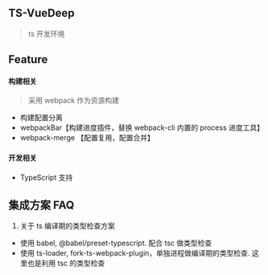 ## TS-VueDeep

> ts 开发环境

## Feature

#### 构建相关

> 采用 webpack 作为资源构建

- 构建配置分离
- webpackBar【构建进度插件，替换 webpack-cli 内置的 process 进度工具】
- webpack-merge 【配置复用，配置合并】

#### 开发相关

- TypeScript 支持

## 集成方案 FAQ

1. 关于 ts 编译期的类型检查方案

- 使用 babel, @babel/preset-typescript. 配合 tsc 做类型检查
- 使用 ts-loader, fork-ts-webpack-plugin，单独进程做编译期的类型检查. 这里也是利用 tsc 的类型检查
